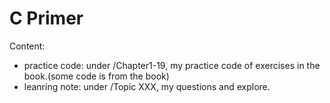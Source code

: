 # C Primer

Content:
- practice code: under /Chapter1-19, my practice code of exercises in the book.(some code is from the book)
- leanring note: under /Topic XXX, my questions and explore.
